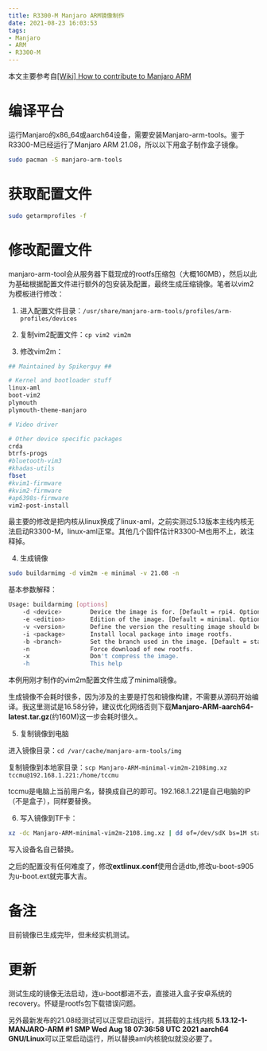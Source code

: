 ```yaml
---
title: R3300-M Manjaro ARM镜像制作
date: 2021-08-23 16:03:53
tags:
- Manjaro
- ARM
- R3300-M
---
```

本文主要参考自[[Wiki] How to contribute to Manjaro ARM](https://forum.manjaro.org/t/wiki-how-to-contribute-to-manjaro-arm/35461)

# 编译平台
运行Manjaro的x86_64或aarch64设备，需要安装Manjaro-arm-tools。鉴于R3300-M已经运行了Manjaro ARM 21.08，所以以下用盒子制作盒子镜像。
``` bash
sudo pacman -S manjaro-arm-tools
```
# 获取配置文件
``` bash
sudo getarmprofiles -f
```
# 修改配置文件
manjaro-arm-tool会从服务器下载现成的rootfs压缩包（大概160MB），然后以此为基础根据配置文件进行额外的包安装及配置，最终生成压缩镜像。笔者以vim2为模板进行修改：

1. 进入配置文件目录：`/usr/share/manjaro-arm-tools/profiles/arm-profiles/devices`

2. 复制vim2配置文件：`cp vim2 vim2m`

3. 修改vim2m：

``` bash
## Maintained by Spikerguy ##

# Kernel and bootloader stuff
linux-aml
boot-vim2
plymouth
plymouth-theme-manjaro

# Video driver

# Other device specific packages
crda
btrfs-progs
#bluetooth-vim3
#khadas-utils
fbset
#kvim1-firmware
#kvim2-firmware
#ap6398s-firmware
vim2-post-install
```
最主要的修改是把内核从linux换成了linux-aml，之前实测过5.13版本主线内核无法启动R3300-M，linux-aml正常。其他几个固件估计R3300-M也用不上，故注释掉。

4. 生成镜像

``` bash
sudo buildarmimg -d vim2m -e minimal -v 21.08 -n
```
基本参数解释：
``` bash
Usage: buildarmimg [options]
    -d <device>        Device the image is for. [Default = rpi4. Options = oc2, on2, on2-plus, pbpro, pine64, pine64-lts, pinebook, pinephone, pinetab, rock64, rockpi4, rockpro64, rpi3, rpi4, vim1, vim2, vim3]
    -e <edition>       Edition of the image. [Default = minimal. Options = cubocore, gnome, i3, kde-plasma, lxqt, mate, minimal, plasma-mobile, server, wayfire, xfce]
    -v <version>       Define the version the resulting image should be named. [Default is current YY.MM]
    -i <package>       Install local package into image rootfs.
    -b <branch>        Set the branch used in the image. [Default = stable. Options = stable, testing or unstable]
    -n                 Force download of new rootfs.
    -x                 Don't compress the image.
    -h                 This help
```
本例用刚才制作的vim2m配置文件生成了minimal镜像。

生成镜像不会耗时很多，因为涉及的主要是打包和镜像构建，不需要从源码开始编译。我这里测试是16.58分钟，建议优化网络否则下载**Manjaro-ARM-aarch64-latest.tar.gz**(约160M)这一步会耗时很久。

5. 复制镜像到电脑

进入镜像目录：`cd /var/cache/manjaro-arm-tools/img`

复制镜像到本地家目录：`scp Manjaro-ARM-minimal-vim2m-2108img.xz tccmu@192.168.1.221:/home/tccmu`

tccmu是电脑上当前用户名，替换成自己的即可。192.168.1.221是自己电脑的IP（不是盒子），同样要替换。

6. 写入镜像到TF卡：
``` bash
xz -dc Manjaro-ARM-minimal-vim2m-2108.img.xz | dd of=/dev/sdX bs=1M status=progress conv=fsync
```
写入设备名自己替换。

之后的配置没有任何难度了，修改**extlinux.conf**使用合适dtb,修改u-boot-s905为u-boot.ext就完事大吉。

# 备注
目前镜像已生成完毕，但未经实机测试。

# 更新
测试生成的镜像无法启动，连u-boot都进不去，直接进入盒子安卓系统的recovery。怀疑是rootfs包下载错误问题。

另外最新发布的21.08经测试可以正常启动运行，其搭载的主线内核 **5.13.12-1-MANJARO-ARM #1 SMP Wed Aug 18 07:36:58 UTC 2021 aarch64 GNU/Linux**可以正常启动运行，所以替换aml内核貌似就没必要了。
